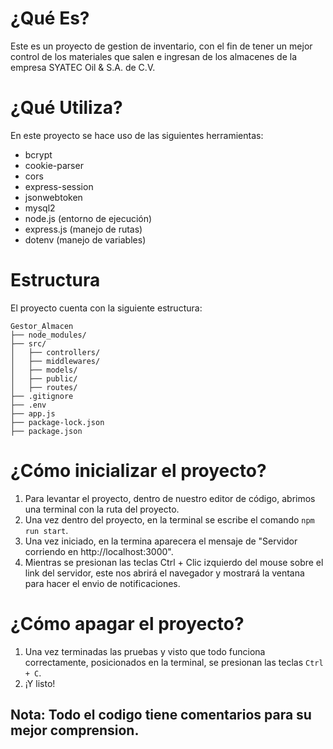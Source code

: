 # ¿Qué Es?
Este es un proyecto de gestion de inventario, con el fin de tener un mejor control de los materiales que salen e ingresan de los almacenes de la empresa SYATEC Oil & S.A. de C.V.

# ¿Qué Utiliza?
En este proyecto se hace uso de las siguientes herramientas:
  - bcrypt
  - cookie-parser
  - cors
  - express-session
  - jsonwebtoken
  - mysql2
  - node.js (entorno de ejecución)
  - express.js (manejo de rutas)
  - dotenv (manejo de variables)

# Estructura
El proyecto cuenta con la siguiente estructura:
```plaintext
Gestor_Almacen
├── node_modules/
├── src/
│   ├── controllers/
│   ├── middlewares/
│   ├── models/
│   ├── public/
│   ├── routes/
├── .gitignore
├── .env
├── app.js
├── package-lock.json
├── package.json

```

# ¿Cómo inicializar el proyecto?

  1. Para levantar el proyecto, dentro de nuestro editor de código, abrimos una terminal con la ruta del proyecto.
  2. Una vez dentro del proyecto, en la terminal se escribe el comando `npm run start`.
  3. Una vez iniciado, en la termina aparecera el mensaje de "Servidor corriendo en http://localhost:3000".
  4. Mientras se presionan las teclas Ctrl + Clic izquierdo del mouse sobre el link del servidor, este nos abrirá el navegador y mostrará la ventana para hacer el envio de notificaciones.

# ¿Cómo apagar el proyecto?

  1. Una vez terminadas las pruebas y visto que todo funciona correctamente, posicionados en la terminal, se presionan las teclas `Ctrl + C`.
  2. ¡Y listo!

## Nota: Todo el codigo tiene comentarios para su mejor comprension.
